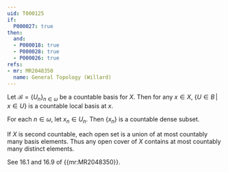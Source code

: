 ```yaml
---
uid: T000125
if:
  P000027: true
then:
  and:
  - P000018: true
  - P000028: true
  - P000026: true
refs:
- mr: MR2048350
  name: General Topology (Willard)
---
```


Let $\mathcal{B}=\{U_n\}_{n \in \omega}$ be a countable basis for $X$. Then for any $x \in X$, $\{U \in B\,|\,x \in U\}$ is a countable local basis at $x$.

For each $n \in \omega$, let $x_n \in U_n$. Then $\{x_n\}$ is a countable dense subset.

If $X$ is second countable, each open set is a union of at most countably many basis elements. Thus any open cover of $X$ contains at most countably many distinct elements.

See 16.1 and 16.9 of {{mr:MR2048350}}.
